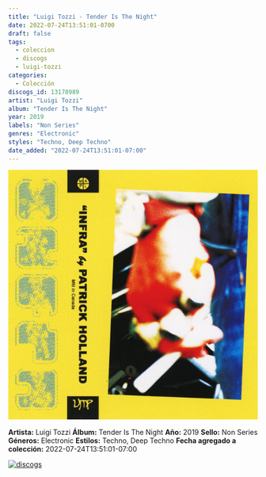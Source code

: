 ```yaml
---
title: "Luigi Tozzi - Tender Is The Night"
date: 2022-07-24T13:51:01-0700
draft: false
tags:
  - coleccion
  - discogs
  - luigi-tozzi
categories:
  - Colección
discogs_id: 13178989
artist: "Luigi Tozzi"
album: "Tender Is The Night"
year: 2019
labels: "Non Series"
genres: "Electronic"
styles: "Techno, Deep Techno"
date_added: "2022-07-24T13:51:01-07:00"
---
```


![cover](image.jpeg (Luigi Tozzi - Tender Is The Night))

**Artista:** Luigi Tozzi
**Álbum:** Tender Is The Night
**Año:** 2019
**Sello:** Non Series
**Géneros:** Electronic
**Estilos:** Techno, Deep Techno
**Fecha agregado a colección:** 2022-07-24T13:51:01-07:00

[![discogs](../../links/svg/discogs.png (discogs))](https://api.discogs.com/releases/13178989)

